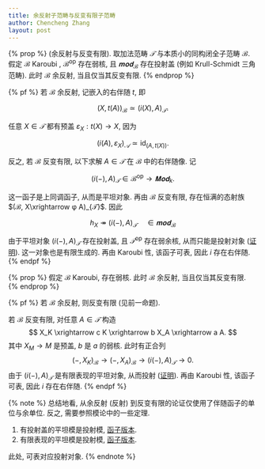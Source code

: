 ```yaml
---
title: 余反射子范畴与反变有限子范畴
author: Chencheng Zhang
layout: post
--- 
```

{% prop %}
(余反射与反变有限).
取加法范畴 $𝒯$ 与本质小的同构闭全子范畴 $ℬ$. 假定 $ℬ$  Karoubi , $ℬ^{\mathrm{op}}$ 存在弱核, 且 $𝐦𝐨𝐝_{ℬ}$ 存在投射盖 (例如 Krull-Schmidt 三角范畴). 此时 $ℬ$ 余反射, 当且仅当其反变有限.
{% endprop %}

{% pf %}
若 $ℬ$ 余反射, 记嵌入的右伴随 $t$, 即 

$$
(X, t(A))_{ℬ} ≃ (i(X), A)_{𝒯}. 
$$

任意 $X ∈ 𝒯$ 都有预盖 $ε_X: t(X) → X$, 因为

$$
(i(A), ε_X)_{𝒜} ≃ \mathrm{id}_{(A, t(X))}. 
$$

反之, 若 $ℬ$ 反变有限, 以下求解 $A ∈ 𝒯$ 在 $ℬ$ 中的右伴随像. 记 

$$
(i(-), A)_{𝒯} ∈ ℬ ^{\mathrm{op}} → 𝐌𝐨𝐝_k.  
$$

这一函子是上同调函子, 从而是平坦对象. 再由 $ℬ$ 反变有限, 存在恒满的态射族 $(ℬ, X\xrightarrow φ A)_{𝒯}$. 因此

$$
h_X ↠ (i(-), A)_{𝒯} \quad ∈ 𝐦𝐨𝐝_ℬ
$$

由于平坦对象 $(i(-), A)_{𝒯}$ 存在投射盖, 且 $𝒯^{\mathrm{op}}$ 存在弱余核, 从而只能是投射对象 (<a href = "Fp_et_Plat_est_Proj">证明</a>). 这一对象也是有限生成的. 再由 Karoubi 性, 该函子可表, 因此 $i$ 存在右伴随.
{% endpf %}

{% prop %}
假定 $ℬ$ Karoubi, 存在弱核. 此时 $ℬ$ 余反射, 当且仅当其反变有限.
{% endprop %}

{% pf %}
若 $ℬ$ 余反射, 则反变有限 (见前一命题).

若 $ℬ$ 反变有限, 对任意 $A ∈ 𝒯$ 构造
$$
X_K \xrightarrow c K \xrightarrow b X_A \xrightarrow a A. 
$$
其中 $X_M → M$ 是预盖, $b$ 是 $a$ 的弱核. 此时有正合列
$$
(-, X_K)_ℬ → (-,X_A)_ℬ → (i(-),A)_𝒯 → 0.
$$
由于 $(i(-),A)_𝒯$ 是有限表现的平坦对象, 从而投射 (<a href = "Plat_et_Proj_Cover_Proj">证明</a>). 再由 Karoubi 性, 该函子可表, 因此 $i$ 存在右伴随.
{% endpf %}

{% note %}
总结地看, 从余反射 (反射) 到反变有限的论证仅使用了伴随函子的单位与余单位. 反之, 需要参照模论中的一些定理.
<ol>
<li>
有投射盖的平坦模是投射模, <a href = "Fp_et_Plat_est_Proj">函子版本</a>.
</li>
<li>
有限表现的平坦模是投射模, <a href = "Plat_et_Proj_Cover_Proj">函子版本</a>.
</li>
</ol>
此处, 可表对应投射对象.
{% endnote %}